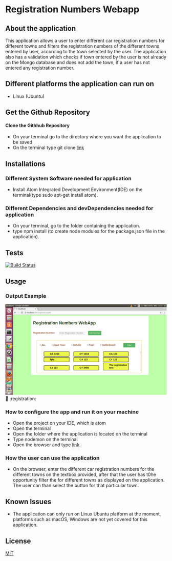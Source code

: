 # Registration Numbers Webapp

## About the application
  This application allows a user to enter different car registration numbers for different towns and filters the registration numbers of the different towns entered by user, according to the town selected by the user. The application also has a validation which checks if town entered by the user is not already on the Mongo database and does not add the town, if a user has not entered any registration number.

## Different platforms the application can run on
  - Linux (Ubuntu)

## Get the Github Repository
#### Clone the Githhub Repository
  - On your terminal go to the directory where you want the application to be saved
  - On the terminal type git clone [link](https://github.com/siphokazi-codex/registration-routes-filter)

## Installations
### Different System Software needed for application
  - Install Atom Integrated Development Environment(IDE) on the terminal(type sudo apt-get install atom).
### Different Dependencies and devDependencies needed for application
  - On your terminal, go to the folder containing the application.
  - type npm install (to create node modules for the package.json file in the application).

## Tests
[![Build Status](https://travis-ci.org/siphokazi-codex/registration-routes-filter.svg?branch=master)](https://travis-ci.org/siphokazi-codex/registration-routes-filter)

## Usage
### Output Example
  ![Landing Page](registration.png)
    :tada: :registration:
### How to configure the app and run it on your machine
  - Open the project on your IDE, which is atom
  - Open the  terminal
  - Open the folder where the application is located on the terminal
  - Type nodemon on the terminal
  - Open the browser and type [link](http:/localhost:3001/registration/add).
### How the user can use the application
  - On the browser, enter the different car registration numbers for the different towns on the textbox provided, after that the user has t0he opportunity filter the for different towns as displayed on the application.  The user can than select the button for that particular town.

## Known Issues
  - The application can only run on Linux Ubuntu platform at the moment, platforms such as macOS, Windows are not yet covered for this application.

## License
[MIT](https://opensource.org/licenses/MIT)
